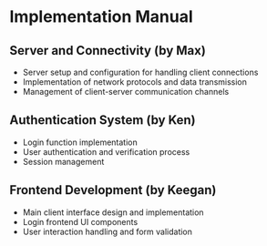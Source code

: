 # Implementation Manual

## Server and Connectivity (by Max)
- Server setup and configuration for handling client connections
- Implementation of network protocols and data transmission
- Management of client-server communication channels

## Authentication System (by Ken)
- Login function implementation
- User authentication and verification process
- Session management

## Frontend Development (by Keegan)
- Main client interface design and implementation
- Login frontend UI components
- User interaction handling and form validation
